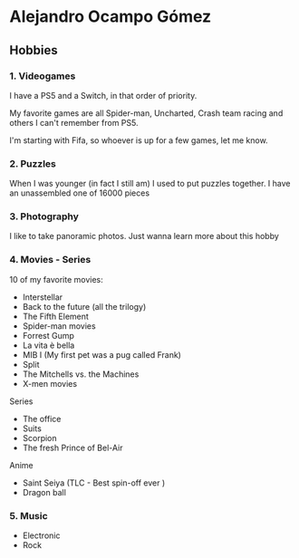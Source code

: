 # Alejandro Ocampo Gómez

## Hobbies

### 1. Videogames

I have a PS5 and a Switch, in that order of priority.

My favorite games are all Spider-man, Uncharted, Crash team racing and others I can't remember from PS5.

I'm starting with Fifa, so whoever is up for a few games, let me know.

### 2. Puzzles

When I was younger (in fact I still am) I used to put puzzles together. I have an unassembled one of 16000 pieces

### 3. Photography

I like to take panoramic photos. Just wanna learn more about this hobby

### 4. Movies - Series

10 of my favorite movies:

* Interstellar
* Back to the future (all the trilogy)
* The Fifth Element
* Spider-man movies
* Forrest Gump
* La vita è bella
* MIB I (My first pet was a pug called Frank)
* Split
* The Mitchells vs. the Machines
* X-men movies

Series

* The office
* Suits
* Scorpion
* The fresh Prince of Bel-Air

Anime

* Saint Seiya (TLC - Best spin-off ever )
* Dragon ball

### 5. Music

* Electronic
* Rock